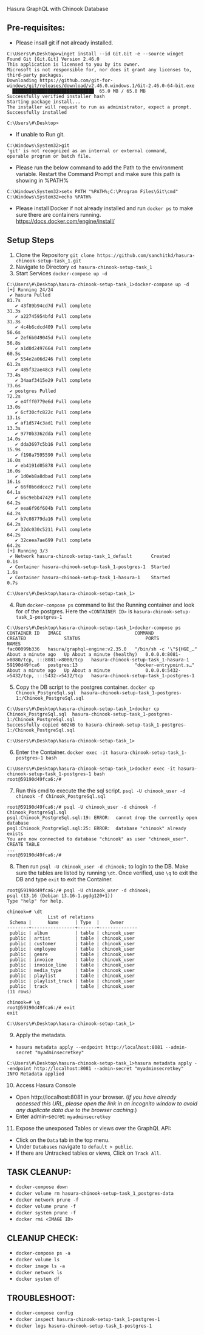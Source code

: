 Hasura GraphQL with Chinook Database

## Pre-requisites:
- Please insall git if not already installed.
```
C:\Users\#\Desktop>winget install --id Git.Git -e --source winget
Found Git [Git.Git] Version 2.46.0
This application is licensed to you by its owner.
Microsoft is not responsible for, nor does it grant any licenses to, third-party packages.
Downloading https://github.com/git-for-windows/git/releases/download/v2.46.0.windows.1/Git-2.46.0-64-bit.exe
  ██████████████████████████████  65.0 MB / 65.0 MB
Successfully verified installer hash
Starting package install...
The installer will request to run as administrator, expect a prompt.
Successfully installed

C:\Users\#\Desktop>
```
- If unable to Run git.
```
C:\Windows\System32>git
'git' is not recognized as an internal or external command,
operable program or batch file.
```
- Please run the below command to add the Path to the environment variable. Restart the Command Prompt and make sure this path is showing in %PATH%
```
C:\Windows\System32>setx PATH "%PATH%;C:\Program Files\Git\cmd"
C:\Windows\System32>echo %PATH%
```
- Please install Docker if not already installed and run `docker ps` to make sure there are containers running.
https://docs.docker.com/engine/install/

## Setup Steps
1. Clone the Repository
`git clone https://github.com/sanchitkd/hasura-chinook-setup-task_1.git`
2. Navigate to Directory
`cd hasura-chinook-setup-task_1`
3. Start Services
`docker-compose up -d`
```
C:\Users\#\Desktop\hasura-chinook-setup-task_1>docker-compose up -d
[+] Running 24/24
 ✔ hasura Pulled                                                                                                                                                                                                                       81.7s
   ✔ 43f89b94cd7d Pull complete                                                                                                                                                                                                        31.3s
   ✔ a22745954bfd Pull complete                                                                                                                                                                                                        31.3s
   ✔ 4c4b6cdcd409 Pull complete                                                                                                                                                                                                        56.6s
   ✔ 2ef6b049045d Pull complete                                                                                                                                                                                                        56.8s
   ✔ a1d0d2497664 Pull complete                                                                                                                                                                                                        60.5s
   ✔ 554e2a06d246 Pull complete                                                                                                                                                                                                        61.2s
   ✔ 485f32ae48c3 Pull complete                                                                                                                                                                                                        73.4s
   ✔ 34aaf3415e29 Pull complete                                                                                                                                                                                                        73.6s
 ✔ postgres Pulled                                                                                                                                                                                                                     72.2s
   ✔ e4fff0779e6d Pull complete                                                                                                                                                                                                        13.0s
   ✔ 6cf30cfc822c Pull complete                                                                                                                                                                                                        13.1s
   ✔ af1d574c3ad1 Pull complete                                                                                                                                                                                                        13.3s
   ✔ 9770b3362dda Pull complete                                                                                                                                                                                                        14.0s
   ✔ dda3697c5b16 Pull complete                                                                                                                                                                                                        15.9s
   ✔ f198a7595590 Pull complete                                                                                                                                                                                                        16.0s
   ✔ eb4191d05878 Pull complete                                                                                                                                                                                                        16.0s
   ✔ 1d0eb8a8dbad Pull complete                                                                                                                                                                                                        16.1s
   ✔ 66f0b6ddcec2 Pull complete                                                                                                                                                                                                        64.1s
   ✔ 66c9ebb47429 Pull complete                                                                                                                                                                                                        64.2s
   ✔ eea6f96f604b Pull complete                                                                                                                                                                                                        64.2s
   ✔ b7c08779da16 Pull complete                                                                                                                                                                                                        64.2s
   ✔ 32dc030c5211 Pull complete                                                                                                                                                                                                        64.2s
   ✔ 32ceea7ae699 Pull complete                                                                                                                                                                                                        64.2s
[+] Running 3/3
 ✔ Network hasura-chinook-setup-task_1_default       Created                                                                                                                                                                            0.1s
 ✔ Container hasura-chinook-setup-task_1-postgres-1  Started                                                                                                                                                                            1.6s
 ✔ Container hasura-chinook-setup-task_1-hasura-1    Started                                                                                                                                                                            0.7s

C:\Users\#\Desktop\hasura-chinook-setup-task_1>
```
4. Run `docker-compose ps` command to list the Running container and look for <CONTAINER ID> of the postgres. Here the `<CONTAINER ID>` is `hasura-chinook-setup-task_1-postgres-1`
```
C:\Users\#\Desktop\hasura-chinook-setup-task_1>docker-compose ps
CONTAINER ID   IMAGE                           COMMAND                   CREATED              STATUS                        PORTS                                       NAMES
fac00099b336   hasura/graphql-engine:v2.35.0   "/bin/sh -c '\"${HGE_…"   About a minute ago   Up About a minute (healthy)   0.0.0.0:8081->8080/tcp, :::8081->8080/tcp   hasura-chinook-setup-task_1-hasura-1
59190d49fca6   postgres:13                     "docker-entrypoint.s…"    About a minute ago   Up About a minute             0.0.0.0:5432->5432/tcp, :::5432->5432/tcp   hasura-chinook-setup-task_1-postgres-1
```
5. Copy the DB script to the postgres container. `docker cp Chinook_PostgreSql.sql  hasura-chinook-setup-task_1-postgres-1:/Chinook_PostgreSql.sql`
```
C:\Users\#\Desktop\hasura-chinook-setup-task_1>docker cp Chinook_PostgreSql.sql  hasura-chinook-setup-task_1-postgres-1:/Chinook_PostgreSql.sql
Successfully copied 602kB to hasura-chinook-setup-task_1-postgres-1:/Chinook_PostgreSql.sql

C:\Users\#\Desktop\hasura-chinook-setup-task_1>
```
6. Enter the Container. `docker exec -it hasura-chinook-setup-task_1-postgres-1 bash`
```
C:\Users\#\Desktop\hasura-chinook-setup-task_1>docker exec -it hasura-chinook-setup-task_1-postgres-1 bash
root@59190d49fca6:/#
```
7. Run this cmd to execute the the sql script. `psql -U chinook_user -d chinook -f Chinook_PostgreSql.sql`
```
root@59190d49fca6:/# psql -U chinook_user -d chinook -f Chinook_PostgreSql.sql
psql:Chinook_PostgreSql.sql:19: ERROR:  cannot drop the currently open database
psql:Chinook_PostgreSql.sql:25: ERROR:  database "chinook" already exists
You are now connected to database "chinook" as user "chinook_user".
CREATE TABLE
...
root@59190d49fca6:/#
```
8. Then run `psql -U chinook_user -d chinook;` to login to the DB. Make sure the tables are listed by running `\dt`. Once verified, use `\q` to exit the DB and type `exit` to exit the Container.
```
root@59190d49fca6:/# psql -U chinook_user -d chinook;
psql (13.16 (Debian 13.16-1.pgdg120+1))
Type "help" for help.

chinook=# \dt
               List of relations
 Schema |      Name      | Type  |    Owner
--------+----------------+-------+--------------
 public | album          | table | chinook_user
 public | artist         | table | chinook_user
 public | customer       | table | chinook_user
 public | employee       | table | chinook_user
 public | genre          | table | chinook_user
 public | invoice        | table | chinook_user
 public | invoice_line   | table | chinook_user
 public | media_type     | table | chinook_user
 public | playlist       | table | chinook_user
 public | playlist_track | table | chinook_user
 public | track          | table | chinook_user
(11 rows)

chinook=# \q
root@59190d49fca6:/# exit
exit

C:\Users\#\Desktop\hasura-chinook-setup-task_1>
```
9. Apply the metadata.
- `hasura metadata apply --endpoint http://localhost:8081 --admin-secret "myadminsecretkey"`
```
C:\Users\#\Desktop\hasura-chinook-setup-task_1>hasura metadata apply --endpoint http://localhost:8081 --admin-secret "myadminsecretkey"
INFO Metadata applied
```
10. Access Hasura Console
- Open http://localhost:8081 in your browser. (*If you have already accessed this URL, please open the link in an incognito window to avoid any duplicate data due to the browser caching.*)
- Enter admin-secret: `myadminsecretkey`
11. Expose the unexposed Tables or views over the GraphQL API:
- Click on the `Data` tab in the top menu.
- Under `Databases` navigate to `default > public`.
- If there are Untracked tables or views, Click on `Track All`.


## TASK CLEANUP:
- `docker-compose down`
- `docker volume rm hasura-chinook-setup-task_1_postgres-data`
- `docker network prune -f`
- `docker volume prune -f`
- `docker system prune -f`
- `docker rmi <IMAGE ID>`
## CLEANUP CHECK:
- `docker-compose ps -a`
- `docker volume ls`
- `docker image ls -a`
- `docker network ls`
- `docker system df`
## TROUBLESHOOT:
- `docker-compose config`
- `docker inspect hasura-chinook-setup-task_1-postgres-1`
- `docker logs hasura-chinook-setup-task_1-postgres-1`
